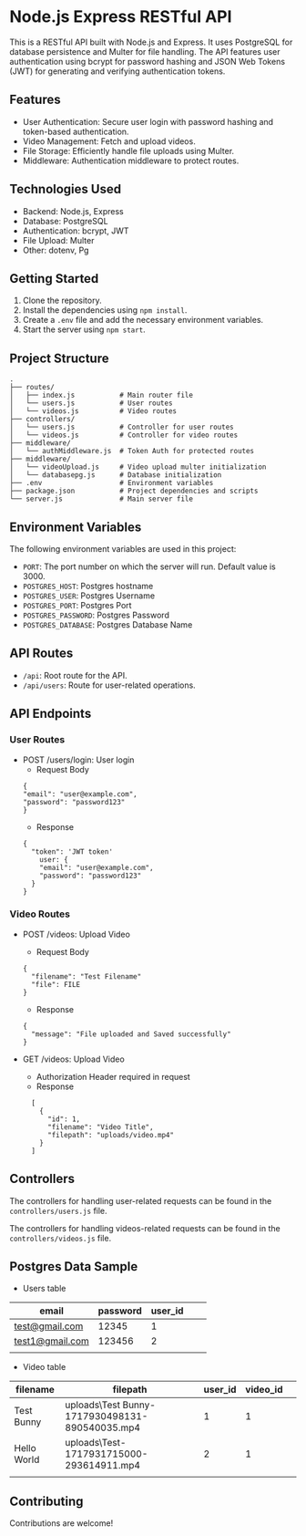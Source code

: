 # Node.js Express RESTful API

This is a RESTful API built with Node.js and Express. It uses PostgreSQL for database persistence and Multer for file handling. The API features user authentication using bcrypt for password hashing and JSON Web Tokens (JWT) for generating and verifying authentication tokens.

## Features
- User Authentication: Secure user login with password hashing and token-based authentication.
- Video Management: Fetch and upload videos.
- File Storage: Efficiently handle file uploads using Multer.
- Middleware: Authentication middleware to protect routes.

## Technologies Used
- Backend: Node.js, Express
- Database: PostgreSQL
- Authentication: bcrypt, JWT
- File Upload: Multer
- Other: dotenv, Pg

## Getting Started

1. Clone the repository.
2. Install the dependencies using `npm install`.
3. Create a `.env` file and add the necessary environment variables.
4. Start the server using `npm start`.

## Project Structure
```
.
├── routes/
│   ├── index.js           # Main router file
│   └── users.js           # User routes
│   └── videos.js          # Video routes
├── controllers/
│   └── users.js           # Controller for user routes
│   └── videos.js          # Controller for video routes
├── middleware/
│   └── authMiddleware.js  # Token Auth for protected routes
├── middleware/
│   └── videoUpload.js     # Video upload multer initialization
│   └── databasepg.js      # Database initialization
├── .env                   # Environment variables
├── package.json           # Project dependencies and scripts
└── server.js              # Main server file
```

## Environment Variables

The following environment variables are used in this project:

- `PORT`: The port number on which the server will run. Default value is 3000.
- `POSTGRES_HOST`: Postgres hostname 
- `POSTGRES_USER`: Postgres Username 
- `POSTGRES_PORT`: Postgres Port 
- `POSTGRES_PASSWORD`: Postgres Password 
- `POSTGRES_DATABASE`: Postgres Database Name 

## API Routes

- `/api`: Root route for the API.
- `/api/users`: Route for user-related operations.

## API Endpoints

### User Routes

- POST /users/login: User login
  - Request Body
  ```
  {
  "email": "user@example.com",
  "password": "password123"
  }
  ```
  - Response
  ```
  {
    "token": 'JWT token'
      user: {
      "email": "user@example.com",
      "password": "password123"
    }
  }
  ```

### Video Routes

- POST /videos: Upload Video
  - Request Body
  ```
  {
    "filename": "Test Filename"
    "file": FILE
  }
  ```
  - Response
  ```
  {
    "message": "File uploaded and Saved successfully"
  }
  ```

- GET /videos: Upload Video
  - Authorization Header required in request
  - Response
  ```
    [
      {
        "id": 1,
        "filename": "Video Title",
        "filepath": "uploads/video.mp4"
      }
    ]
  ```
## Controllers

The controllers for handling user-related requests can be found in the `controllers/users.js` file.

The controllers for handling videos-related requests can be found in the `controllers/videos.js` file.


## Postgres Data Sample

- Users table

| email           | password | user_id |   |   |
|-----------------|----------|---------|---|---|
| test@gmail.com  | 12345    | 1       |   |   |
| test1@gmail.com | 123456   | 2       |   |   |
|                 |          |         |   |   |

- Video table

| filename    | filepath                                       | user_id | video_id |   |
|-------------|------------------------------------------------|---------|----------|---|
| Test Bunny  | uploads\Test Bunny-1717930498131-890540035.mp4 | 1       | 1        |   |
| Hello World | uploads\Test-1717931715000-293614911.mp4       | 2       | 1        |   |
|             |                                                |         |          |   |

## Contributing

Contributions are welcome!
